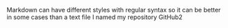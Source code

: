Markdown can have different styles with regular syntax so it can be better in some cases than a text file
I named my repository GitHub2
